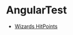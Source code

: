 AngularTest
===========

- [Wizards HitPoints](http://www.wizards.com/default.asp?x=dnd/glossary&term=Glossary_dnd_hitpoints&alpha=)